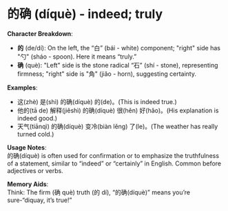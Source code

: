 # **的确 (díquè) - indeed; truly**

**Character Breakdown**:  
- **的** (de/dí): On the left, the “白” (bái - white) component; "right" side has "勺" (sháo - spoon). Here it means “truly.”  
- **确** (què): "Left" side is the stone radical “石” (shí - stone), representing firmness; "right" side is "角" (jiǎo - horn), suggesting certainty.

**Examples**:  
- 这(zhè) 是(shì) 的确(díquè) 的(de)。(This is indeed true.)  
- 他的(tā de) 解释(jiěshì) 的确(díquè) 很(hěn) 好(hǎo)。(His explanation is indeed good.)  
- 天气(tiānqì) 的确(díquè) 变冷(biàn lěng) 了(le)。(The weather has really turned cold.)

**Usage Notes**:  
的确(díquè) is often used for confirmation or to emphasize the truthfulness of a statement, similar to “indeed” or “certainly” in English. Common before adjectives or verbs.

**Memory Aids**:  
Think: The firm (确 què) truth (的 dí), “的确(díquè)” means you’re sure-“diquay, it’s true!”